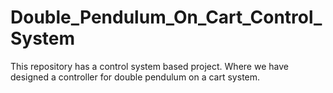 # Double_Pendulum_On_Cart_Control_System
This repository has a control system based project. Where we have designed a controller for double pendulum on a cart system. 
